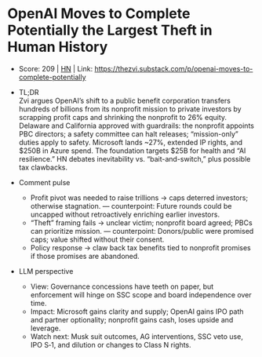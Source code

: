 # OpenAI Moves to Complete Potentially the Largest Theft in Human History

- Score: 209 | [HN](https://news.ycombinator.com/item?id=45783470) | Link: https://thezvi.substack.com/p/openai-moves-to-complete-potentially

- TL;DR  
  Zvi argues OpenAI’s shift to a public benefit corporation transfers hundreds of billions from its nonprofit mission to private investors by scrapping profit caps and shrinking the nonprofit to 26% equity. Delaware and California approved with guardrails: the nonprofit appoints PBC directors; a safety committee can halt releases; “mission-only” duties apply to safety. Microsoft lands ~27%, extended IP rights, and $250B in Azure spend. The foundation targets $25B for health and “AI resilience.” HN debates inevitability vs. “bait-and-switch,” plus possible tax clawbacks.

- Comment pulse
  - Profit pivot was needed to raise trillions → caps deterred investors; otherwise stagnation. — counterpoint: Future rounds could be uncapped without retroactively enriching earlier investors.
  - “Theft” framing fails → unclear victim; nonprofit board agreed; PBCs can prioritize mission. — counterpoint: Donors/public were promised caps; value shifted without their consent.
  - Policy response → claw back tax benefits tied to nonprofit promises if those promises are abandoned.

- LLM perspective
  - View: Governance concessions have teeth on paper, but enforcement will hinge on SSC scope and board independence over time.
  - Impact: Microsoft gains clarity and supply; OpenAI gains IPO path and partner optionality; nonprofit gains cash, loses upside and leverage.
  - Watch next: Musk suit outcomes, AG interventions, SSC veto use, IPO S‑1, and dilution or changes to Class N rights.
